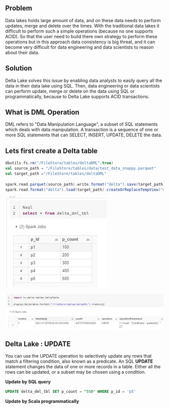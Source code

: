 ## Problem
Data lakes holds large amount of data, and on these data needs to perform updates, merge and delete over the times. With the traditional data lakes it difficult to perform such a simple operations (because no one supports ACID). So that the user need to build there own strategy to perform these operations but in this approach data consistency is big threat, and it can become very difficult for data engineering and data scientists to reason about their data.

## Solution
Delta Lake solves this issue by enabling data analysts to easily query all the data in their data lake using SQL. Then, data engineering or data scientists can perform update, merge or delete on the data using SQL or programmatically, because to Delta Lake supports ACID transactions.


## What is DML Operation
DML refers to "Data Manipulation Language", a subset of SQL statements which deals with data manipulation. A transaction is a sequence of one or more SQL statements that can SELECT, INSERT, UPDATE, DELETE the data.

## Lets first create a Delta table
```scala
dbutils.fs.rm("/FileStore/tables/deltaDML",true)
val source_path = "/FileStore/tables/data/test_data_snappy.parquet"
val target_path ="/FileStore/tables/deltaDML"

spark.read.parquet(source_path).write.format("delta").save(target_path)
spark.read.format("delta").load(target_path).createOrReplaceTempView("delta_dml_tbl")
```

![Delta lake](https://github.com/gurditsingh/blog/blob/gh-pages/_screenshots/dl_ep6_dml1.JPG?raw=true)

![Delta lake](https://github.com/gurditsingh/blog/blob/gh-pages/_screenshots/dl_ep6_dml4.JPG?raw=true)



## Delta Lake : UPDATE
You can use the UPDATE operation to selectively update any rows that match a filtering condition, also known as a predicate. An SQL **UPDATE** statement changes the data of one or more records in a table. Either all the rows can be updated, or a subset may be chosen using a condition.

**Update by SQL query**
```sql
UPDATE delta_dml_tbl SET p_count = "550" WHERE p_id = 'p5'
```
**Update by Scala programmatically**

<!--stackedit_data:
eyJoaXN0b3J5IjpbLTE0MjA1NTg1NTksLTExMjY4NjMxMjcsLT
ExNDUyODk4ODAsMTkzMTg4NTQ5OCw1MTY2ODk1MjQsNDA1NjQw
MzI1LDcwMDIzMDk2OCwyODAwNzMzMzEsNTU0MjQ5MDUyLC0xMT
E0ODQ2ODg1LDU3MzczODQ4OSwtNDA0OTAzMjQxLDE2NDMzMTY1
MSwtMTM4NzE5Nzk5MywxNTg3Mjk5OTAyLC03NTkyMzE3NzgsOT
YxMTU4Njc0LC0xNzM1MjcyNzIzLC0xNDEyMjE2MTAsMTExODcz
NDkxXX0=
-->